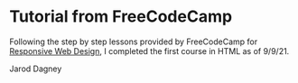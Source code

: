 # Tutorial from FreeCodeCamp

Following the step by step lessons provided by FreeCodeCamp for [Responsive Web Design](https://www.freecodecamp.org/learn/responsive-web-design/), I completed the first course in HTML as of 9/9/21.

Jarod Dagney